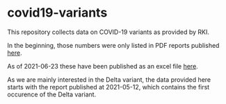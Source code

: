# covid19-variants

This repository collects data on COVID-19 variants as provided by RKI. 

In the beginning, those numbers were only listed in PDF reports published [here](https://www.rki.de/DE/Content/InfAZ/N/Neuartiges_Coronavirus/DESH/Berichte-VOC-tab.html).

As of 2021-06-23 these have been published as an excel file [here](https://www.rki.de/DE/Content/InfAZ/N/Neuartiges_Coronavirus/Daten/VOC_VOI_Tabelle.html).

As we are mainly interested in the Delta variant, the data provided here starts with the report published at 2021-05-12, which contains the first occurence of the Delta variant.
